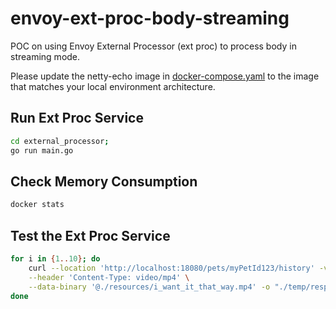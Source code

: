 # envoy-ext-proc-body-streaming

POC on using Envoy External Processor (ext proc) to process body in streaming mode.

Please update the netty-echo image in [docker-compose.yaml](docker-compose.yaml) to the image that matches your local environment architecture.

## Run Ext Proc Service

```sh
cd external_processor;
go run main.go
```

## Check Memory Consumption

```sh
docker stats
```

## Test the Ext Proc Service

```sh
for i in {1..10}; do
    curl --location 'http://localhost:18080/pets/myPetId123/history' -vvv \
    --header 'Content-Type: video/mp4' \
    --data-binary '@./resources/i_want_it_that_way.mp4' -o "./temp/response-${i}.mp4" &;
done
```
